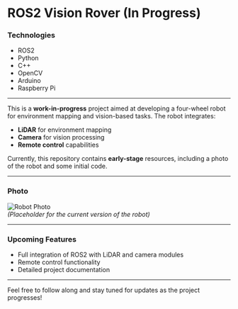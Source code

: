 # ROS2 Vision Rover (In Progress)

### Technologies
- ROS2
- Python
- C++
- OpenCV
- Arduino
- Raspberry Pi

---

This is a **work-in-progress** project aimed at developing a four-wheel robot for environment mapping and vision-based tasks. The robot integrates:

- **LiDAR** for environment mapping
- **Camera** for vision processing
- **Remote control** capabilities

Currently, this repository contains **early-stage** resources, including a photo of the robot and some initial code.


---

### Photo
![Robot Photo](link_to_your_photo_here)  
*(Placeholder for the current version of the robot)*

---


### Upcoming Features
- Full integration of ROS2 with LiDAR and camera modules
- Remote control functionality
- Detailed project documentation

---

Feel free to follow along and stay tuned for updates as the project progresses!
